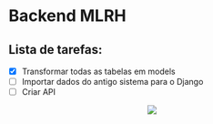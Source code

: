 # Backend MLRH
## Lista de tarefas:
- [x] Transformar todas as tabelas em models
- [ ] Importar dados do antigo sistema para o Django
- [ ] Criar API

<p align="center">
  <img src="https://garzuze.github.io//MLRH_frontend/assets/logo-D0pWZGTC.png">
</p>
